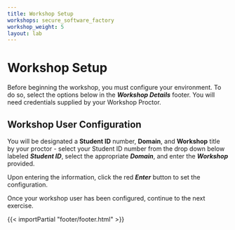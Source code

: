 ```yaml
---
title: Workshop Setup
workshops: secure_software_factory
workshop_weight: 5
layout: lab
---
```


# Workshop Setup

Before beginning the workshop, you must configure your environment.  To do so, select the options below in the ***Workshop Details*** footer.  You will need credentials supplied by your Workshop Proctor.

## Workshop User Configuration

You will be designated a **Student ID** number, **Domain**, and **Workshop** title by your proctor - select your Student ID number from the drop down below labeled ***Student ID***, select the appropriate ***Domain***, and enter the ***Workshop*** provided.

Upon entering the information, click the red ***Enter*** button to set the configuration.

Once your workshop user has been configured, continue to the next exercise.

{{< importPartial "footer/footer.html" >}}
